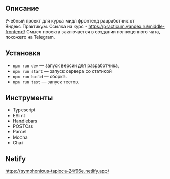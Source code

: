 ## Описание

Учебный проект для курса мидл фронтенд разработчик от Яндекс.Практикум.
Ссылка на курс - https://practicum.yandex.ru/middle-frontend/
Смысл проекта заключается в создании полноценного чата, похожего на Telegram.

## Установка

- `npm run dev` — запуск версии для разработчика,
- `npm run start` — запуск сервера со статикой
- `npm run build` — сборка.
- `npm run test` — запуск тестов.

## Инструменты

- Typescript
- ESlint
- Handlebars
- POSTCss
- Parcel
- Mocha
- Chai

## **Netify**

https://symphonious-tapioca-24f96e.netlify.app/

